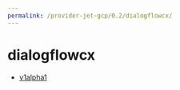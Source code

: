 ```yaml
---
permalink: /provider-jet-gcp/0.2/dialogflowcx/
---
```


# dialogflowcx



* [v1alpha1](v1alpha1/index.md)